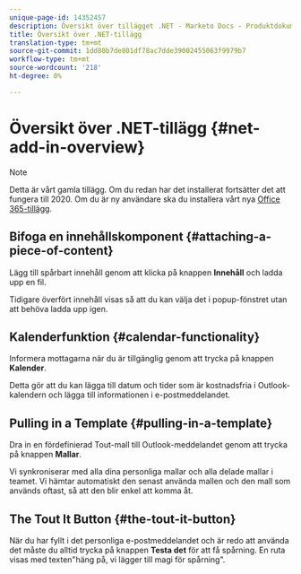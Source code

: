 ```yaml
---
unique-page-id: 14352457
description: Översikt över tillägget .NET - Marketo Docs - Produktdokumentation
title: Översikt över .NET-tillägg
translation-type: tm+mt
source-git-commit: 1dd80b7de801df78ac7dde39002455063f9979b7
workflow-type: tm+mt
source-wordcount: '218'
ht-degree: 0%

---
```



# Översikt över .NET-tillägg {#net-add-in-overview}

>[!NOTE]
>
>Detta är vårt gamla tillägg. Om du redan har det installerat fortsätter det att fungera till 2020. Om du är ny användare ska du installera vårt nya [Office 365-tillägg](https://s3.amazonaws.com/tout-user-store/outlook-mac/assets/install_tout_add-in_outlook_mac.pdf).

## Bifoga en innehållskomponent {#attaching-a-piece-of-content}

Lägg till spårbart innehåll genom att klicka på knappen **Innehåll** och ladda upp en fil.

Tidigare överfört innehåll visas så att du kan välja det i popup-fönstret utan att behöva ladda upp igen.

## Kalenderfunktion {#calendar-functionality}

Informera mottagarna när du är tillgänglig genom att trycka på knappen **Kalender**.

Detta gör att du kan lägga till datum och tider som är kostnadsfria i Outlook-kalendern och lägga till informationen i e-postmeddelandet.

## Pulling in a Template {#pulling-in-a-template}

Dra in en fördefinierad Tout-mall till Outlook-meddelandet genom att trycka på knappen **Mallar**.

Vi synkroniserar med alla dina personliga mallar och alla delade mallar i teamet. Vi hämtar automatiskt den senast använda mallen och den mall som används oftast, så att den blir enkel att komma åt.

## The Tout It Button {#the-tout-it-button}

När du har fyllt i det personliga e-postmeddelandet och är redo att använda det måste du alltid trycka på knappen **Testa det** för att få spårning. En ruta visas med texten&quot;häng på, vi lägger till magi för spårning&quot;.
